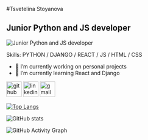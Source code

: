#Tsvetelina Stoyanova
## Junior Python and JS developer
![Junior Python and JS developer](https://github.com/Tsveti1103)


Skills: 
PYTHON / DJANGO / REACT / JS / HTML / CSS

- 🔭 I’m currently working on personal projects 
- 🌱 I’m currently learning React and Django 


[<img src='https://cdn.jsdelivr.net/npm/simple-icons@3.0.1/icons/github.svg/white' alt='github' height='40'>](https://github.com/https://github.com/Tsveti1103)  [<img src='https://cdn.jsdelivr.net/npm/simple-icons@3.0.1/icons/linkedin.svg/white' alt='linkedin' height='40'>](https://www.linkedin.com/in/https://www.linkedin.com/in/tsvetelinastoyanovats//)  [<img src='https://cdn.jsdelivr.net/npm/simple-icons@3.0.1/icons/gmail.svg/white' alt='gmail' height='40'>](cvstoqnova@gmail.com)  

[![Top Langs](https://github-readme-stats.vercel.app/api/top-langs/?username=Tsveti1103)](https://github.com/anuraghazra/github-readme-stats)

![GitHub stats](https://github-readme-stats.vercel.app/api?username=Tsveti1103&show_icons=true)  

![GitHub Activity Graph](https://activity-graph.herokuapp.com/graph?username=https://github.com/Tsveti1103)  

